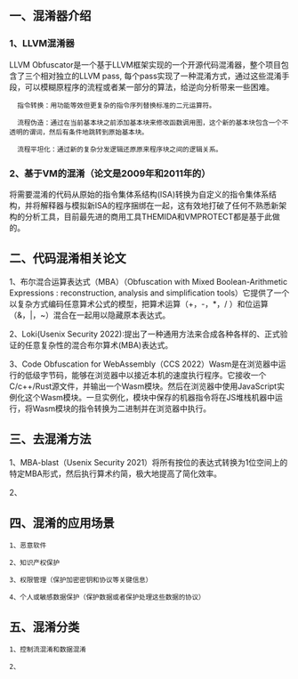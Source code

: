 ## 一、混淆器介绍

### 1、LLVM混淆器
  LLVM Obfuscator是一个基于LLVM框架实现的一个开源代码混淆器，整个项目包含了三个相对独立的LLVM pass, 每个pass实现了一种混淆方式，通过这些混淆手段，可以模糊原程序的流程或者某一部分的算法，给逆向分析带来一些困难。
  
      指令转换：用功能等效但更复杂的指令序列替换标准的二元运算符。
      
      流程伪造：通过在当前基本块之前添加基本块来修改函数调用图，这个新的基本块包含一个不透明的谓词，然后有条件地跳转到原始基本块。
      
      流程平坦化：通过新的复杂分发逻辑还原原来程序块之间的逻辑关系。

### 2、基于VM的混淆（论文是2009年和2011年的）
  将需要混淆的代码从原始的指令集体系结构(ISA)转换为自定义的指令集体系结构，并将解释器与模拟新ISA的程序捆绑在一起，这有效地打破了任何不熟悉新架构的分析工具，目前最先进的商用工具THEMIDA和VMPROTECT都是基于此做的。
  
## 二、代码混淆相关论文
  
  1、布尔混合运算表达式（MBA）（Obfuscation with Mixed Boolean-Arithmetic Expressions : reconstruction, analysis and simplification tools）它提供了一个以复杂方式编码任意算术公式的模型，把算术运算（+，-，*，/ ）和位运算（&，|，~）混合在一起用以隐藏原本表达式。
  
  2、Loki(Usenix Security 2022):提出了一种通用方法来合成各种各样的、正式验证的任意复杂性的混合布尔算术(MBA)表达式。
  
  3、Code Obfuscation for WebAssembly（CCS 2022）Wasm是在浏览器中运行的低级字节码，能够在浏览器中以接近本机的速度执行程序。它接收一个C/c++/Rust源文件，并输出一个Wasm模块。然后在浏览器中使用JavaScript实例化这个Wasm模块。一旦实例化，模块中保存的机器指令将在JS堆栈机器中运行，将Wasm模块的指令转换为二进制并在浏览器中执行。
  
## 三、去混淆方法
  
  1、MBA-blast（Usenix Security 2021）将所有按位的表达式转换为1位空间上的特定MBA形式，然后执行算术约简，极大地提高了简化效率。
  
  2、

## 四、混淆的应用场景
  
    1、恶意软件
    
    2、知识产权保护
    
    3、权限管理（保护加密密钥和协议等关键信息）
    
    4、个人或敏感数据保护（保护数据或者保护处理这些数据的协议）
    
## 五、混淆分类

    1、控制流混淆和数据混淆
    
    2、
